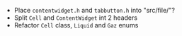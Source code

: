 - Place `contentwidget.h` and `tabbutton.h` into "src/file/"?
- Split `Cell` and `ContentWidget` int 2 headers
- Refactor `Cell` class, `Liquid` and `Gaz` enums